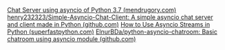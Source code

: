 [Chat Server using asyncio of Python 3.7 (mendrugory.com)](https://www.mendrugory.com/post/python3-7-asyncio-chat/)
[henry232323/Simple-Asyncio-Chat-Client: A simple asyncio chat server and client made in Python (github.com)](https://github.com/henry232323/Simple-Asyncio-Chat-Client/)
[How to Use Asyncio Streams in Python (superfastpython.com)](https://superfastpython.com/asyncio-streams/)
[ElnurBDa/python-asyncio-chatroom: Basic chatroom using asyncio module (github.com)](https://github.com/ElnurBDa/python-asyncio-chatroom)

